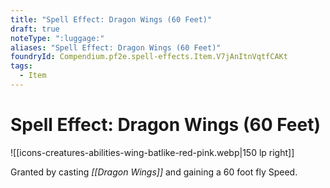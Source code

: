 ```yaml
---
title: "Spell Effect: Dragon Wings (60 Feet)"
draft: true
noteType: ":luggage:"
aliases: "Spell Effect: Dragon Wings (60 Feet)"
foundryId: Compendium.pf2e.spell-effects.Item.V7jAnItnVqtfCAKt
tags:
  - Item
---
```


# Spell Effect: Dragon Wings (60 Feet)
![[icons-creatures-abilities-wing-batlike-red-pink.webp|150 lp right]]

Granted by casting _[[Dragon Wings]]_ and gaining a 60 foot fly Speed.
